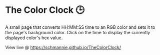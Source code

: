 # The Color Clock :clock3:

A small page that converts HH:MM:SS time to an RGB color and sets it to the page's background color. Click on the time to display the currently displayed color's hex value.

View live @ https://schmannie.github.io/TheColorClock/
